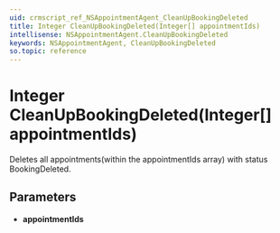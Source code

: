 ```yaml
---
uid: crmscript_ref_NSAppointmentAgent_CleanUpBookingDeleted
title: Integer CleanUpBookingDeleted(Integer[] appointmentIds)
intellisense: NSAppointmentAgent.CleanUpBookingDeleted
keywords: NSAppointmentAgent, CleanUpBookingDeleted
so.topic: reference
---
```


# Integer CleanUpBookingDeleted(Integer[] appointmentIds)

Deletes all appointments(within the appointmentIds array) with status BookingDeleted.

## Parameters

* **appointmentIds** 
